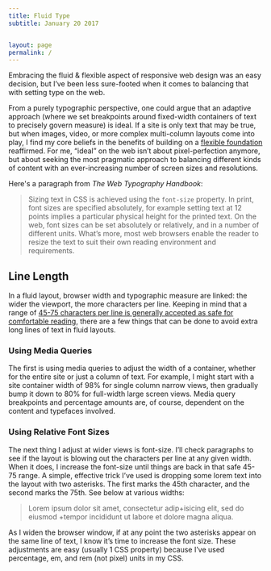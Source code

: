 ```yaml
---
title: Fluid Type
subtitle: January 20 2017


layout: page
permalink: /
---
```


Embracing the fluid & flexible aspect of responsive web design was an easy decision, but I’ve been less sure-footed when it comes to balancing that with setting type on the web.

From a purely typographic perspective, one could argue that an adaptive approach (where we set breakpoints around fixed-width containers of text to precisely govern measure) is ideal. If a site is only text that may be true, but when images, video, or more complex multi-column layouts come into play, I find my core beliefs in the benefits of building on a [flexible foundation](http://blog.stephencaver.com/post/3467737777/building-towards-responsiveness) reaffirmed. For me, “ideal” on the web isn’t about pixel-perfection anymore, but about seeking the most pragmatic approach to balancing different kinds of content with an ever-increasing number of screen sizes and resolutions.

Here's a paragraph from *The Web Typography Handbook*:

> Sizing text in CSS is achieved using the `font-size` property. In print, font sizes are specified absolutely, for example setting text at 12 points implies a particular physical height for the printed text. On the web, font sizes can be set absolutely or relatively, and in a number of different units. What’s more, most web browsers enable the reader to resize the text to suit their own reading environment and requirements.

## Line Length

In a fluid layout, browser width and typographic measure are linked: the wider the viewport, the more characters per line. Keeping in mind that a range of [45-75 characters per line is generally accepted as safe for comfortable reading](http://www.webtypography.net/Rhythm_and_Proportion/Horizontal_Motion/2.1.2/), there are a few things that can be done to avoid extra long lines of text in fluid layouts.

### Using Media Queries

The first is using media queries to adjust the width of a container, whether for the entire site or just a column of text. For example, I might start with a site container width of 98% for single column narrow views, then gradually bump it down to 80% for full-width large screen views. Media query breakpoints and percentage amounts are, of course, dependent on the content and typefaces involved.


### Using Relative Font Sizes

The next thing I adjust at wider views is font-size. I’ll check paragraphs to see if the layout is blowing out the characters per line at any given width. When it does, I increase the font-size until things are back in that safe 45-75 range. A simple, effective trick I’ve used is dropping some lorem text into the layout with two asterisks. The first marks the 45th character, and the second marks the 75th. See below at various widths:

> Lorem ipsum dolor sit amet, consectetur adip+isicing elit, sed do eiusmod +tempor incididunt ut labore et dolore magna aliqua.

As I widen the browser window, if at any point the two asterisks appear on the same line of text, I know it’s time to increase the font size. These adjustments are easy (usually 1 CSS property) because I’ve used percentage, em, and rem (not pixel) units in my CSS.